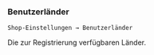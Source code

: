 ### Benutzerländer

    Shop-Einstellungen → Benutzerländer

Die zur Registrierung verfügbaren Länder.